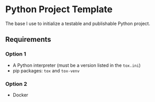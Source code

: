 # Python Project Template
The base I use to initialize a testable and publishable Python project.

## Requirements
### Option 1
- A Python interpreter (must be a version listed in the `tox.ini`)
- pip packages: `tox` and `tox-venv`
### Option 2
- Docker
